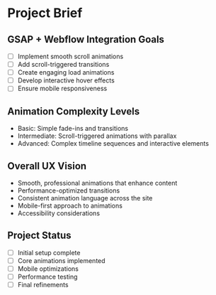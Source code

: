 # Project Brief

## GSAP + Webflow Integration Goals

- [ ] Implement smooth scroll animations
- [ ] Add scroll-triggered transitions
- [ ] Create engaging load animations
- [ ] Develop interactive hover effects
- [ ] Ensure mobile responsiveness

## Animation Complexity Levels

- Basic: Simple fade-ins and transitions
- Intermediate: Scroll-triggered animations with parallax
- Advanced: Complex timeline sequences and interactive elements

## Overall UX Vision

- Smooth, professional animations that enhance content
- Performance-optimized transitions
- Consistent animation language across the site
- Mobile-first approach to animations
- Accessibility considerations

## Project Status

- [ ] Initial setup complete
- [ ] Core animations implemented
- [ ] Mobile optimizations
- [ ] Performance testing
- [ ] Final refinements
